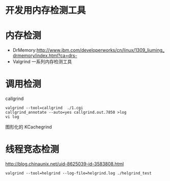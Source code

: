 # 开发用内存检测工具

# 内存检测

* DrMemory:http://www.ibm.com/developerworks/cn/linux/1309_liuming_drmemory/index.html?ca=drs-
* Valgrind 一系列内存检测工具

# 调用检测
callgrind 
```
valgrind --tool=callgrind  ./1.cgi
callgrind_annotate --auto=yes callgrind.out.7850 >log
vi log
```
图形化的 KCachegrind

# 线程竞态检测

http://blog.chinaunix.net/uid-8625039-id-3583808.html

```
valgrind --tool=helgrind --log-file=helgrind.log ./helgrind_test
```